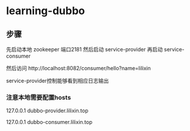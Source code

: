 # learning-dubbo

## 步骤
先启动本地 zookeeper  端口2181
然后启动 service-provider
再启动 service-consumer

然后访问 http://localhost:8082/consumer/hello?name=lilixin

service-provider控制能够看到相应日志输出

### 注意本地需要配置hosts
127.0.0.1 dubbo-provider.lilixin.top

127.0.0.1 dubbo-consumer.lilixin.top
